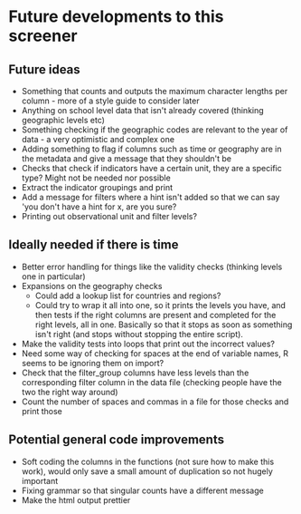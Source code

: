 # Future developments to this screener

## Future ideas
+ Something that counts and outputs the maximum character lengths per column - more of a style guide to consider later
+ Anything on school level data that isn't already covered (thinking geographic levels etc)
+ Something checking if the geographic codes are relevant to the year of data - a very optimistic and complex one
+ Adding something to flag if columns such as time or geography are in the metadata and give a message that they shouldn't be
+ Checks that check if indicators have a certain unit, they are a specific type? Might not be needed nor possible
+ Extract the indicator groupings and print
+ Add a message for filters where a hint isn't added so that we can say 'you don't have a hint for x, are you sure?
+ Printing out observational unit and filter levels?

## Ideally needed if there is time
+ Better error handling for things like the validity checks (thinking levels one in particular)
+ Expansions on the geography checks 
  + Could add a lookup list for countries and regions?
  + Could try to wrap it all into one, so it prints the levels you have, and then tests if the right columns are present and completed for the right levels, all in one. Basically so that it stops as soon as something isn't right (and stops without stopping the entire script).
+ Make the validity tests into loops that print out the incorrect values?
+ Need some way of checking for spaces at the end of variable names, R seems to be ignoring them on import?
+ Check that the filter_group columns have less levels than the corresponding filter column in the data file (checking people have the two the right way around)
+ Count the number of spaces and commas in a file for those checks and print those

## Potential general code improvements
+ Soft coding the columns in the functions (not sure how to make this work), would only save a small amount of duplication so not hugely important
+ Fixing grammar so that singular counts have a different message
+ Make the html output prettier
